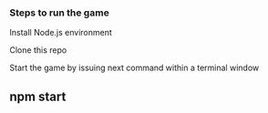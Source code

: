 ### Steps to run the game

Install Node.js environment

Clone this repo

Start the game by issuing next command within a terminal window

## npm start
